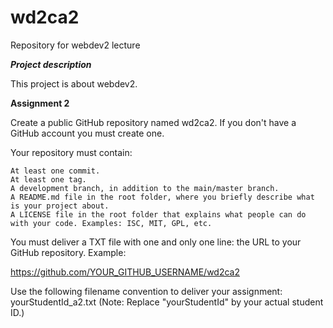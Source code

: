 # wd2ca2
Repository for webdev2 lecture

***Project description***

This project is about webdev2. 

**Assignment 2**

Create a public GitHub repository named wd2ca2. If you don't have a GitHub account you must create one.

Your repository must contain:

    At least one commit.
    At least one tag.
    A development branch, in addition to the main/master branch.
    A README.md file in the root folder, where you briefly describe what is your project about.
    A LICENSE file in the root folder that explains what people can do with your code. Examples: ISC, MIT, GPL, etc.

You must deliver a TXT file with one and only one line: the URL to your GitHub repository. Example:


https://github.com/YOUR_GITHUB_USERNAME/wd2ca2

Use the following filename convention to deliver your assignment: yourStudentId_a2.txt (Note: Replace "yourStudentId" by your actual student ID.) 
